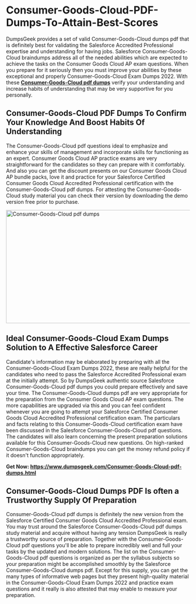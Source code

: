 # Consumer-Goods-Cloud-PDF-Dumps-To-Attain-Best-Scores
<p>DumpsGeek provides a set of valid Consumer-Goods-Cloud dumps pdf that is definitely best for validating the Salesforce Accredited Professional expertise and understanding for having jobs. Salesforce Consumer-Goods-Cloud braindumps address all of the needed abilities which are expected to achieve the tasks on the Consumer Goods Cloud AP exam questions. When you prepare for it seriously then you must improve your abilities by these exceptional and properly Consumer-Goods-Cloud Exam Dumps 2022. With these <a href="https://www.dumpsgeek.com/Consumer-Goods-Cloud-pdf-dumps.html"><strong>Consumer-Goods-Cloud pdf dumps</strong></a> verify your understanding and increase habits of understanding that may be very supportive for you personally.</p>
<h2><strong>Consumer-Goods-Cloud PDF Dumps To Confirm Your Knowledge And Boost Habits Of Understanding</strong></h2>
<p>The Consumer-Goods-Cloud pdf questions ideal to emphasize and enhance your skills of management and incorporate skills for functioning as an expert. Consumer Goods Cloud AP practice exams are very straightforward for the candidates so they can prepare with it comfortably. And also you can get the discount presents on our Consumer Goods Cloud AP bundle packs, love it and practice for your Salesforce Certified Consumer Goods Cloud Accredited Professional certification with the Consumer-Goods-Cloud pdf dumps. For attesting the Consumer-Goods-Cloud study material you can check their version by downloading the demo version free prior to purchase.</p>
<p><a href="https://www.dumpsgeek.com/Consumer-Goods-Cloud-pdf-dumps.html"><img src="https://i.ibb.co/pLxs0kZ/Consumer-Goods-Cloud-pdf-dumps.png" alt="Consumer-Goods-Cloud pdf dumps" width="550" height="309" /></a></p>
<h2><strong>Ideal Consumer-Goods-Cloud Exam Dumps Solution to A Effective Salesforce Career</strong></h2>
<p>Candidate's information may be elaborated by preparing with all the Consumer-Goods-Cloud Exam Dumps 2022, these are really helpful for the candidates who need to pass the Salesforce Accredited Professional exam at the initially attempt. So by DumpsGeek authentic source Salesforce Consumer-Goods-Cloud pdf dumps you could prepare effectively and save your time. The Consumer-Goods-Cloud dumps pdf are very appropriate for the preparation from the Consumer Goods Cloud AP exam questions. The more capabilities are upgraded via this and you can feel confident whenever you are going to attempt your Salesforce Certified Consumer Goods Cloud Accredited Professional certification exam. The particulars and facts relating to this Consumer-Goods-Cloud certification exam have been discussed in the Salesforce Consumer-Goods-Cloud pdf questions. The candidates will also learn concerning the present preparation solutions available for this Consumer-Goods-Cloud new questions. On high-ranked Consumer-Goods-Cloud braindumps you can get the money refund policy if it doesn't function appropriately.</p>
<p><strong>Get Now:&nbsp;<a href="https://www.dumpsgeek.com/Consumer-Goods-Cloud-pdf-dumps.html">https://www.dumpsgeek.com/Consumer-Goods-Cloud-pdf-dumps.html</a></strong></p>
<h2><strong>Consumer-Goods-Cloud Dumps PDF Is often a Trustworthy Supply Of Preparation</strong></h2>
<p>Consumer-Goods-Cloud pdf dumps is definitely the new version from the Salesforce Certified Consumer Goods Cloud Accredited Professional exam. You may trust around the Salesforce Consumer-Goods-Cloud pdf dumps study material and acquire without having any tension DumpsGeek is really a trustworthy source of preparation. Together with the Consumer-Goods-Cloud pdf questions you'll be able to prepare incredibly well and full your tasks by the updated and modern solutions. The list on the Consumer-Goods-Cloud pdf questions is organized as per the syllabus subjects so your preparation might be accomplished smoothly by the Salesforce Consumer-Goods-Cloud dumps pdf. Except for this supply, you can get the many types of informative web pages but they present high-quality material in the Consumer-Goods-Cloud Exam Dumps 2022 and practice exam questions and it really is also attested that may enable to measure your preparation.</p>
